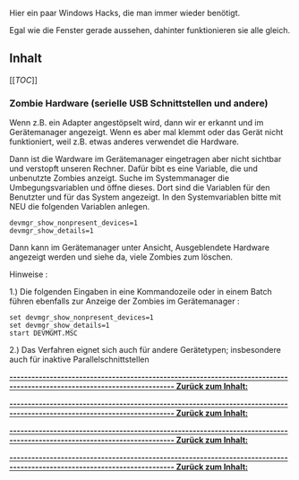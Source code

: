 Hier ein paar Windows Hacks, die man immer wieder benötigt.

Egal wie die Fenster gerade aussehen, dahinter funktionieren sie alle gleich.

## Inhalt

[[_TOC_]]


### Zombie Hardware (serielle USB Schnittstellen und andere)

 Wenn z.B. ein Adapter angestöpselt wird, dann wir er erkannt und im Gerätemanager angezeigt.
 Wenn es aber mal klemmt oder das Gerät nicht funktioniert, weil z.B. etwas anderes verwendet die Hardware.
 
 Dann ist die Wardware im Gerätemanager eingetragen aber nicht sichtbar und verstopft unseren Rechner.
 Dafür bibt es eine Variable, die und unbenutzte Zombies anzeigt.
 Suche im Systemmanager die Umbegungsvariablen und öffne dieses. Dort sind die Variablen für den Benutzter und für das System angezeigt.
 In den Systemvariablen bitte mit NEU die folgenden Variablen anlegen.
 ~~~
 devmgr_show_nonpresent_devices=1
 devmgr_show_details=1
 ~~~
 
 Dann kann im Gerätemanager unter Ansicht, Ausgeblendete Hardware angezeigt werden und siehe da, viele Zombies zum löschen.
 
 Hinweise : 

1.) Die folgenden Eingaben in eine Kommandozeile oder in einem Batch führen ebenfalls zur  Anzeige der Zombies im Gerätemanager :

~~~
set devmgr_show_nonpresent_devices=1
set devmgr_show_details=1
start DEVMGMT.MSC
~~~

2.) Das Verfahren eignet sich auch für andere Gerätetypen; insbesondere auch für inaktive Parallelschnittstellen



**[------------------------------------------------------------------------------------------------------------------------- Zurück zum Inhalt:](#inhalt)**



**[------------------------------------------------------------------------------------------------------------------------- Zurück zum Inhalt:](#inhalt)**



**[------------------------------------------------------------------------------------------------------------------------- Zurück zum Inhalt:](#inhalt)**



**[------------------------------------------------------------------------------------------------------------------------- Zurück zum Inhalt:](#inhalt)**

 
